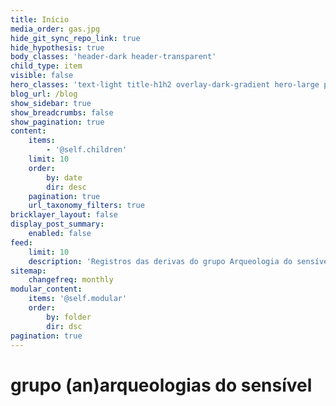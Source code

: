 ```yaml
---
title: Início
media_order: gas.jpg
hide_git_sync_repo_link: true
hide_hypothesis: true
body_classes: 'header-dark header-transparent'
child_type: item
visible: false
hero_classes: 'text-light title-h1h2 overlay-dark-gradient hero-large parallax'
blog_url: /blog
show_sidebar: true
show_breadcrumbs: false
show_pagination: true
content:
    items:
        - '@self.children'
    limit: 10
    order:
        by: date
        dir: desc
    pagination: true
    url_taxonomy_filters: true
bricklayer_layout: false
display_post_summary:
    enabled: false
feed:
    limit: 10
    description: 'Registros das derivas do grupo Arqueologia do sensível'
sitemap:
    changefreq: monthly
modular_content:
    items: '@self.modular'
    order:
        by: folder
        dir: dsc
pagination: true
---
```


# **grupo (an)arqueologias do sensível**
